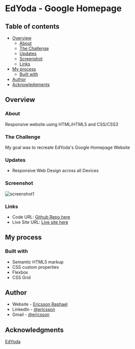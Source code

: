 # EdYoda - Google Homepage

## Table of contents

- [Overview](#overview)
  - [About](#about)
  - [The Challenge](#the-challenge)
  - [Updates](#updates)
  - [Screenshot](#screenshot)
  - [Links](#links)
- [My process](#my-process)
  - [Built with](#built-with)
- [Author](#author)
- [Acknowledgments](#acknowledgments)

## Overview

### About

Responsive website using HTML/HTML5 and CSS/CSS3

### The Challenge

My goal was to recreate EdYoda's Google Homepage Website

### Updates

- Responsive Web Design across all Devices

### Screenshot

![screenshot1](https://upload.wikimedia.org/wikipedia/commons/c/c1/Google_Homepage.svg)

### Links

- Code URL: [Github Repo here](https://github.com/gitEricsson/Google-Homepage)
- Live Site URL: [Live site here](https://ericsson-google-homepage.netlify.app/)

## My process

### Built with

- Semantic HTML5 markup
- CSS custom properties
- Flexbox
- CSS Grid

## Author

- Website - [Ericsson Raphael](https://github.com/gitEricsson)
- LinkedIn - [@ericsson](www.linkedin.com/in/ericssonraphael)
- Gmail - [@ericsson](ericssonraphael@gmail.com)

## Acknowledgments

[EdYoda](https://github.com/edyoda)
